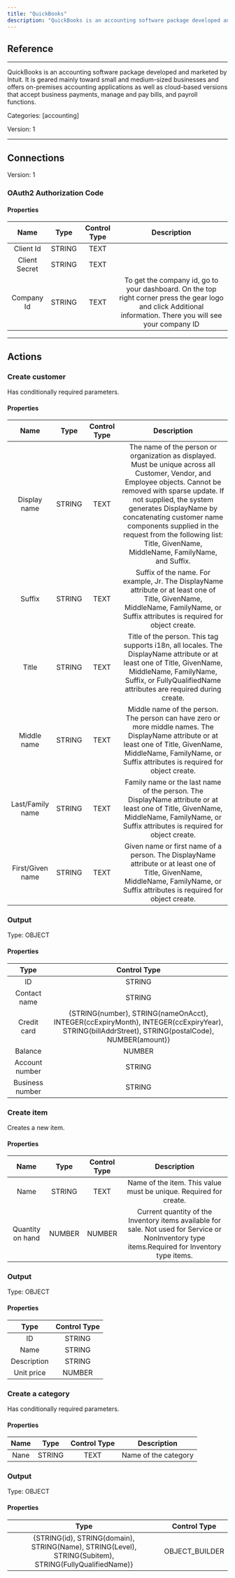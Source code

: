 ```yaml
---
title: "QuickBooks"
description: "QuickBooks is an accounting software package developed and marketed by Intuit. It is geared mainly toward small and medium-sized businesses and offers on-premises accounting applications as well as cloud-based versions that accept business payments, manage and pay bills, and payroll functions."
---
```

## Reference
<hr />

QuickBooks is an accounting software package developed and marketed by Intuit. It is geared mainly toward small and medium-sized businesses and offers on-premises accounting applications as well as cloud-based versions that accept business payments, manage and pay bills, and payroll functions.


Categories: [accounting]


Version: 1

<hr />



## Connections

Version: 1


### OAuth2 Authorization Code

#### Properties

|      Name      |     Type     |     Control Type     |     Description     |
|:--------------:|:------------:|:--------------------:|:-------------------:|
| Client Id | STRING | TEXT  |  |
| Client Secret | STRING | TEXT  |  |
| Company Id | STRING | TEXT  |  To get the company id, go to your dashboard. On the top right corner press the gear logo and click Additional information. There you will see your company ID  |





<hr />





## Actions


### Create customer
Has conditionally required parameters.

#### Properties

|      Name      |     Type     |     Control Type     |     Description     |
|:--------------:|:------------:|:--------------------:|:-------------------:|
| Display name | STRING | TEXT  |  The name of the person or organization as displayed. Must be unique across all Customer, Vendor, and Employee objects. Cannot be removed with sparse update. If not supplied, the system generates DisplayName by concatenating customer name components supplied in the request from the following list: Title, GivenName, MiddleName, FamilyName, and Suffix.  |
| Suffix | STRING | TEXT  |  Suffix of the name. For example, Jr. The DisplayName attribute or at least one of Title, GivenName, MiddleName, FamilyName, or Suffix attributes is required for object create.  |
| Title | STRING | TEXT  |  Title of the person. This tag supports i18n, all locales. The DisplayName attribute or at least one of Title, GivenName, MiddleName, FamilyName, Suffix, or FullyQualifiedName attributes are required during create.  |
| Middle name | STRING | TEXT  |  Middle name of the person. The person can have zero or more middle names. The DisplayName attribute or at least one of Title, GivenName, MiddleName, FamilyName, or Suffix attributes is required for object create.  |
| Last/Family name | STRING | TEXT  |  Family name or the last name of the person. The DisplayName attribute or at least one of Title, GivenName, MiddleName, FamilyName, or Suffix attributes is required for object create.  |
| First/Given name | STRING | TEXT  |  Given name or first name of a person. The DisplayName attribute or at least one of Title, GivenName, MiddleName, FamilyName, or Suffix attributes is required for object create.  |


### Output



Type: OBJECT


#### Properties

|     Type     |     Control Type     |
|:------------:|:--------------------:|
| ID | STRING | TEXT  |  |
| Contact name | STRING | TEXT  |  |
| Credit card | {STRING\(number), STRING\(nameOnAcct), INTEGER\(ccExpiryMonth), INTEGER\(ccExpiryYear), STRING\(billAddrStreet), STRING\(postalCode), NUMBER\(amount)} | OBJECT_BUILDER  |  |
| Balance | NUMBER | NUMBER  |  |
| Account number | STRING | TEXT  |  |
| Business number | STRING | TEXT  |  |






### Create item
Creates a new item.

#### Properties

|      Name      |     Type     |     Control Type     |     Description     |
|:--------------:|:------------:|:--------------------:|:-------------------:|
| Name | STRING | TEXT  |  Name of the item. This value must be unique. Required for create.  |
| Quantity on hand | NUMBER | NUMBER  |  Current quantity of the Inventory items available for sale. Not used for Service or NonInventory type items.Required for Inventory type items.  |


### Output



Type: OBJECT


#### Properties

|     Type     |     Control Type     |
|:------------:|:--------------------:|
| ID | STRING | TEXT  |  |
| Name | STRING | TEXT  |  |
| Description | STRING | TEXT  |  |
| Unit price | NUMBER | NUMBER  |  |






### Create a category
Has conditionally required parameters.

#### Properties

|      Name      |     Type     |     Control Type     |     Description     |
|:--------------:|:------------:|:--------------------:|:-------------------:|
| Nane | STRING | TEXT  |  Name of the category  |


### Output



Type: OBJECT


#### Properties

|     Type     |     Control Type     |
|:------------:|:--------------------:|
| {STRING\(id), STRING\(domain), STRING\(Name), STRING\(Level), STRING\(Subitem), STRING\(FullyQualifiedName)} | OBJECT_BUILDER  |






